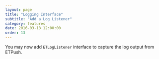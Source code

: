 ```yaml
---
layout: page
title: "Logging Interface"
subtitle: "Add a Log Listener"
category: features
date: 2016-03-18 12:00:00
order: 13
---
```

You may now add `ETLogListener` interface to capture the log output from ETPush.
<script src="https://gist.github.com/sfmc-mobilepushsdk/ae0d89624280374afb9a.js"></script>

